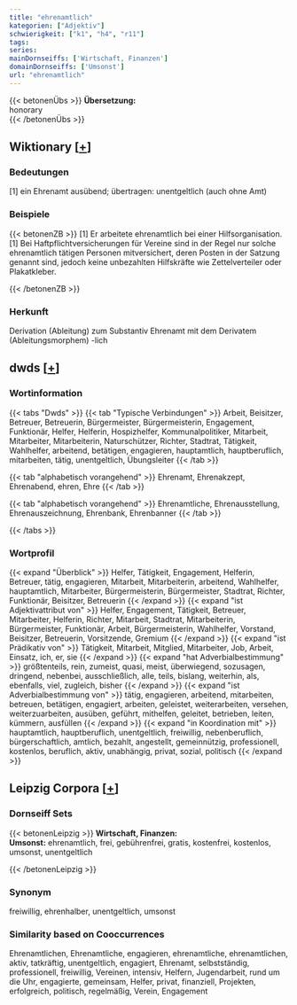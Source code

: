 ```yaml
---
title: "ehrenamtlich"
kategorien: ["Adjektiv"]
schwierigkeit: ["k1", "h4", "r11"]
tags:
series:
mainDornseiffs: ['Wirtschaft, Finanzen']
domainDornseiffs: ['Umsonst']
url: "ehrenamtlich"
---
```


{{< betonenÜbs >}}
**Übersetzung:**  
honorary  
{{< /betonenÜbs >}}

## Wiktionary [[+](https://de.wiktionary.org/wiki/ehrenamtlich)]

### Bedeutungen
[1] ein Ehrenamt ausübend; übertragen: unentgeltlich (auch ohne Amt)  

### Beispiele
{{< betonenZB >}}
[1] Er arbeitete ehrenamtlich bei einer Hilfsorganisation.  
[1] Bei Haftpflichtversicherungen für Vereine sind in der Regel nur solche ehrenamtlich tätigen Personen mitversichert, deren Posten in der Satzung genannt sind, jedoch keine unbezahlten Hilfskräfte wie Zettelverteiler oder Plakatkleber.  

{{< /betonenZB >}}
### Herkunft
Derivation (Ableitung) zum Substantiv Ehrenamt mit dem Derivatem (Ableitungsmorphem) -lich  



## dwds [[+](https://www.dwds.de/wb/ehrenamtlich)]

### Wortinformation
{{< tabs "Dwds" >}}
{{< tab "Typische Verbindungen" >}}
Arbeit, Beisitzer, Betreuer, Betreuerin, Bürgermeister, Bürgermeisterin, Engagement, Funktionär, Helfer, Helferin, Hospizhelfer, Kommunalpolitiker, Mitarbeit, Mitarbeiter, Mitarbeiterin, Naturschützer, Richter, Stadtrat, Tätigkeit, Wahlhelfer, arbeitend, betätigen, engagieren, hauptamtlich, hauptberuflich, mitarbeiten, tätig, unentgeltlich, Übungsleiter
{{< /tab >}}

{{< tab "alphabetisch vorangehend" >}}
Ehrenamt, Ehrenakzept, Ehrenabend, ehren, Ehre
{{< /tab >}}

{{< tab "alphabetisch vorangehend" >}}
Ehrenamtliche, Ehrenausstellung, Ehrenauszeichnung, Ehrenbank, Ehrenbanner
{{< /tab >}}

{{< /tabs >}}

### Wortprofil
{{< expand "Überblick" >}} Helfer, Tätigkeit, Engagement, Helferin, Betreuer, tätig, engagieren, Mitarbeit, Mitarbeiterin, arbeitend, Wahlhelfer, hauptamtlich, Mitarbeiter, Bürgermeisterin, Bürgermeister, Stadtrat, Richter, Funktionär, Beisitzer, Betreuerin {{< /expand >}}
{{< expand "ist Adjektivattribut von" >}} Helfer, Engagement, Tätigkeit, Betreuer, Mitarbeiter, Helferin, Richter, Mitarbeit, Stadtrat, Mitarbeiterin, Bürgermeister, Funktionär, Arbeit, Bürgermeisterin, Wahlhelfer, Vorstand, Beisitzer, Betreuerin, Vorsitzende, Gremium {{< /expand >}}
{{< expand "ist Prädikativ von" >}} Tätigkeit, Mitarbeit, Mitglied, Mitarbeiter, Job, Arbeit, Einsatz, ich, er, sie {{< /expand >}}
{{< expand "hat Adverbialbestimmung" >}} größtenteils, rein, zumeist, quasi, meist, überwiegend, sozusagen, dringend, nebenbei, ausschließlich, alle, teils, bislang, weiterhin, als, ebenfalls, viel, zugleich, bisher {{< /expand >}}
{{< expand "ist Adverbialbestimmung von" >}} tätig, engagieren, arbeitend, mitarbeiten, betreuen, betätigen, engagiert, arbeiten, geleistet, weiterarbeiten, versehen, weiterzuarbeiten, ausüben, geführt, mithelfen, geleitet, betrieben, leiten, kümmern, ausfüllen {{< /expand >}}
{{< expand "in Koordination mit" >}} hauptamtlich, hauptberuflich, unentgeltlich, freiwillig, nebenberuflich, bürgerschaftlich, amtlich, bezahlt, angestellt, gemeinnützig, professionell, kostenlos, beruflich, aktiv, unabhängig, privat, sozial, politisch {{< /expand >}}

## Leipzig Corpora [[+](https://corpora.uni-leipzig.de/en/res?word=ehrenamtlich&corpusId=deu_newscrawl-public_2018)]

### Dornseiff Sets
{{< betonenLeipzig >}}
**Wirtschaft, Finanzen:**  
**Umsonst:** ehrenamtlich, frei, gebührenfrei, gratis, kostenfrei, kostenlos, umsonst, unentgeltlich  

{{< /betonenLeipzig >}}

### Synonym
freiwillig, ehrenhalber, unentgeltlich, umsonst


### Similarity based on Cooccurrences
Ehrenamtlichen, Ehrenamtliche, engagieren, ehrenamtliche, ehrenamtlichen, aktiv, tatkräftig, unentgeltlich, engagiert, Ehrenamt, selbstständig, professionell, freiwillig, Vereinen, intensiv, Helfern, Jugendarbeit, rund um die Uhr, engagierte, gemeinsam, Helfer, privat, finanziell, Projekten, erfolgreich, politisch, regelmäßig, Verein, Engagement

